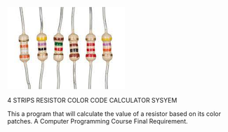 ![Thumbnail](img/Readme.jpg)

4 STRIPS RESISTOR COLOR CODE CALCULATOR SYSYEM

This a program that will calculate the value of a resistor based on its color patches.
A Computer Programming Course Final Requirement.
